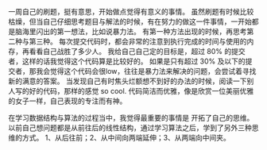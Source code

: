一周自己的刷题，挺有意思，开始做点觉得有意义的事情。
虽然刷题有时候比较枯燥，但当自己仔细思考题目与解法的时候，有在努力的做这一件事情，一开始都是脑海里闪出的第一想法，比如说暴力法。
有第一种方法出现的时候，再思考第二种与第三种。
每次提交代码时，都会非常的注意到执行完成的时间与使用的内存，再看看自己战胜了多少人。
我给自己自己定的目标是，超过 80% 的提交者，这样的话我觉得这个代码算是比较好的。
如果是只有超过 30% 及以下的提交者，那我会觉得这个代码会很low，往往是暴力法来解决的问题，会尝试着寻找新的满意的答案。
当发现自己有时焦头烂额想不到好的办法的时候，阅读一下别人写的好的代码，那样的感觉 so cool. 
代码简洁而优雅，像是欣赏一位美丽优雅的女子一样，自己表现的专注而有神。

在学习数据结构与算法的过程当中，我觉得最重要的事情是 开拓了自己的思维。
以前自己想问题都是从前往后的线性结构，通过学习算法之后，学到了另外三种思维的方式。
1、从后往前；2、从中间向两端延伸；3、从两端向中间夹。
